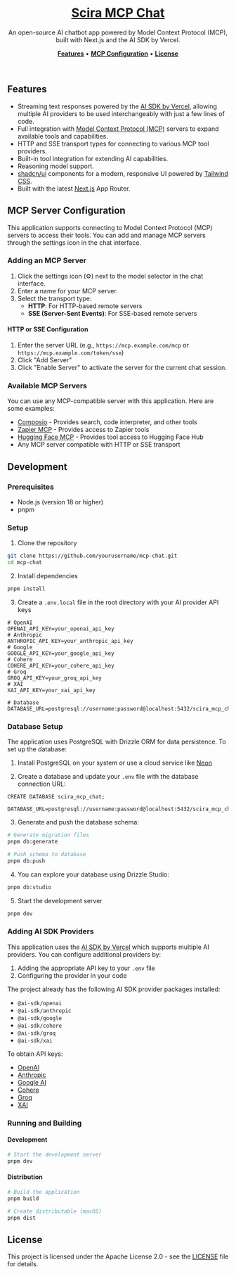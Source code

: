 <a href="https://mcp.scira.ai">
  <h1 align="center">Scira MCP Chat</h1>
</a>

<p align="center">
  An open-source AI chatbot app powered by Model Context Protocol (MCP), built with Next.js and the AI SDK by Vercel.
</p>

<p align="center">
  <a href="#features"><strong>Features</strong></a> •
  <a href="#mcp-server-configuration"><strong>MCP Configuration</strong></a> •
  <a href="#license"><strong>License</strong></a>
</p>
<br/>

## Features

- Streaming text responses powered by the [AI SDK by Vercel](https://sdk.vercel.ai/docs), allowing multiple AI providers to be used interchangeably with just a few lines of code.
- Full integration with [Model Context Protocol (MCP)](https://modelcontextprotocol.io) servers to expand available tools and capabilities.
- HTTP and SSE transport types for connecting to various MCP tool providers.
- Built-in tool integration for extending AI capabilities.
- Reasoning model support.
- [shadcn/ui](https://ui.shadcn.com/) components for a modern, responsive UI powered by [Tailwind CSS](https://tailwindcss.com).
- Built with the latest [Next.js](https://nextjs.org) App Router.

## MCP Server Configuration

This application supports connecting to Model Context Protocol (MCP) servers to access their tools. You can add and manage MCP servers through the settings icon in the chat interface.

### Adding an MCP Server

1. Click the settings icon (⚙️) next to the model selector in the chat interface.
2. Enter a name for your MCP server.
3. Select the transport type:
   - **HTTP**: For HTTP-based remote servers
   - **SSE (Server-Sent Events)**: For SSE-based remote servers

#### HTTP or SSE Configuration

1. Enter the server URL (e.g., `https://mcp.example.com/mcp` or `https://mcp.example.com/token/sse`)
2. Click "Add Server"
3. Click "Enable Server" to activate the server for the current chat session.

### Available MCP Servers

You can use any MCP-compatible server with this application. Here are some examples:

- [Composio](https://composio.dev/mcp) - Provides search, code interpreter, and other tools
- [Zapier MCP](https://zapier.com/mcp) - Provides access to Zapier tools
- [Hugging Face MCP](https://huggingface.co/mcp) - Provides tool access to Hugging Face Hub
- Any MCP server compatible with HTTP or SSE transport

## Development

### Prerequisites
- Node.js (version 18 or higher)
- pnpm

### Setup
1. Clone the repository
```bash
git clone https://github.com/yourusername/mcp-chat.git
cd mcp-chat
```

2. Install dependencies
```bash
pnpm install
```

3. Create a `.env.local` file in the root directory with your AI provider API keys
```
# OpenAI
OPENAI_API_KEY=your_openai_api_key
# Anthropic
ANTHROPIC_API_KEY=your_anthropic_api_key
# Google
GOOGLE_API_KEY=your_google_api_key
# Cohere
COHERE_API_KEY=your_cohere_api_key
# Groq
GROQ_API_KEY=your_groq_api_key
# XAI
XAI_API_KEY=your_xai_api_key
   
# Database
DATABASE_URL=postgresql://username:password@localhost:5432/scira_mcp_chat
```

### Database Setup

The application uses PostgreSQL with Drizzle ORM for data persistence. To set up the database:

1. Install PostgreSQL on your system or use a cloud service like [Neon](https://neon.tech)

2. Create a database and update your `.env` file with the database connection URL:

```
CREATE DATABASE scira_mcp_chat;
```
```
DATABASE_URL=postgresql://username:password@localhost:5432/scira_mcp_chat
```

3. Generate and push the database schema:
```bash
# Generate migration files
pnpm db:generate

# Push schema to database
pnpm db:push
```

4. You can explore your database using Drizzle Studio:
```bash
pnpm db:studio
```

5. Start the development server
```bash
pnpm dev
```

### Adding AI SDK Providers

This application uses the [AI SDK by Vercel](https://sdk.vercel.ai/docs) which supports multiple AI providers. You can configure additional providers by:

1. Adding the appropriate API key to your `.env` file
2. Configuring the provider in your code

The project already has the following AI SDK provider packages installed:
- `@ai-sdk/openai`
- `@ai-sdk/anthropic`
- `@ai-sdk/google`
- `@ai-sdk/cohere`
- `@ai-sdk/groq`
- `@ai-sdk/xai`

To obtain API keys:
- [OpenAI](https://platform.openai.com/api-keys)
- [Anthropic](https://console.anthropic.com/settings/keys)
- [Google AI](https://ai.google.dev/)
- [Cohere](https://dashboard.cohere.com/api-keys)
- [Groq](https://console.groq.com/keys)
- [XAI](https://console.x.ai/)

### Running and Building

#### Development

```bash
# Start the development server
pnpm dev
```

#### Distribution
```bash
# Build the application
pnpm build

# Create distributable (macOS)
pnpm dist
```

## License

This project is licensed under the Apache License 2.0 - see the [LICENSE](LICENSE) file for details.